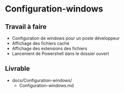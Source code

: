 # Configuration-windows

## Travail à faire 

- Configuration de windows pour un poste développeur
 - Affichage des fichiers caché
 - Affichage des extensions des fichiers
 - Lancement de Powershell dans le dossier ouvert

## Livrable
- docs/Configuration-windows/
  - Configuration-windows.md

